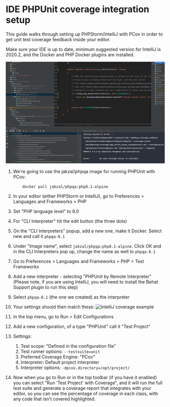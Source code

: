 # IDE PHPUnit coverage integration setup

This guide walks through setting up PHPStorm/IntelliJ with PCov in order to get unit test coverage feedback inside your 
editor.

Make sure your IDE is up to date, minimum suggested version for IntelliJ is 2020.2, and the Docker and PHP Docker 
plugins are installed.

![](images/coverage_example_1.png "IntelliJ coverage example")

1. We're going to use the jakzal/phpqa image for running PHPUnit with PCov:
    ```
        docker pull jakzal/phpqa:php8.1-alpine
    ```

2. In your editor (either PHPStorm or IntelliJ), go to Preferences > Languages and Frameworks > PHP
3. Set "PHP language level" to 8.0
4. For "CLI Interpreter" hit the edit button (the three dots)
5. On the "CLI Interpreters" popup, add a new one, make it Docker. Select new and call it `phpqa-8.1`
6. Under "Image name", select `jakzal/phpqa:php8.1-alpine`. Click OK and in the CLI Interpreters pop up, change the name as well to `phpqa-8.1`
7. Go to Preferences > Languages and Frameworks > PHP > Test Frameworks
8. Add a new interpreter - selecting "PHPUnit by Remote Interpreter" (Please note, if you are using IntelliJ, you will need to install the Behat Support plugin to run this step)
9. Select `phpqa-8.1` (the one we created) as the interpreter
10. Your settings should then match these:
    ![](/Users/gurpreetsingh/Desktop/step_10_phpunit_preferences.png "IntelliJ coverage example")
11. In the top menu, go to Run > Edit Configurations
12. Add a new configuration, of a type "PHPUnit" call it "Test Project"
13. Settings:
    1. Test scope: "Defined in the configuration file"
    2. Test runner options: `--testsuite=unit`
    3. Preferred Coverage Engine: "PCov"
    4. Interpreter: Default project interpreter
    5. Interpreter options: `-dpcov.directory=/opt/project/`
14. Now when you go to Run or in the top toolbar (if you have it enabled) you can select 
"Run 'Test Project' with Coverage", and it will run the full test suite and generate a coverage report that integrates 
with your editor, so you can see the percentage of coverage in each class, with any code that isn't covered highlighted.
